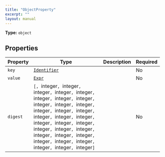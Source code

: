 ```yaml
---
title: "ObjectProperty"
excerpt: ""
layout: manual
---
```



**Type:** `object`





## Properties

| Property | Type | Description | Required |
|----------|------|-------------|----------|
| `key` |[`Identifier`](/docs/kcl/types/Identifier)|  | No |
| `value` |[`Expr`](/docs/kcl/types/Expr)|  | No |
| `digest` |`[, `integer`, `integer`, `integer`, `integer`, `integer`, `integer`, `integer`, `integer`, `integer`, `integer`, `integer`, `integer`, `integer`, `integer`, `integer`, `integer`, `integer`, `integer`, `integer`, `integer`, `integer`, `integer`, `integer`, `integer`, `integer`, `integer`, `integer`, `integer`, `integer`, `integer`, `integer`, `integer`]`|  | No |


